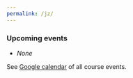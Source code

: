 ```yaml
---
permalink: /jz/
---
```


### Upcoming events
<script src="https://ajax.googleapis.com/ajax/libs/jquery/3.2.1/jquery.min.js"></script>
<script src="/_assets/gcal.js"></script>

<div id ="upcoming" class="list-group">
    <ul><li class="list-group-item"><i>None</i></li></ul>
</div>

See <a href='https://calendar.google.com/calendar/embed?showTitle=1&amp;showPrint=0&amp;showTabs=0&amp;showCalendars=0&amp;showTz=0&amp;mode=WEEK&amp;height=500&amp;wkst=1&amp;bgcolor=%23ffffff&amp;src=cs.stanford.edu_nhpcljcvd03ub5s8rkf14o3vig%40group.calendar.google.com&amp;color=%23125A12&amp;ctz=America%2FLos_Angeles" style="border-width:0" frameborder="0" scrolling="no"'>Google calendar</a> of all course events.



